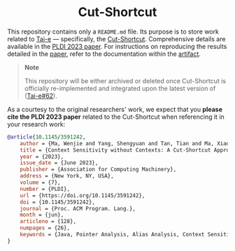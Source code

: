 <div align="center">

# Cut-Shortcut

</div>

This repository contains only a `README.md` file. Its purpose is to store work related to [Tai-e](https://github.com/pascal-lab/Tai-e) — specifically, the [Cut-Shortcut](https://doi.org/10.1145/3591242). Comprehensive details are available in the [PLDI 2023 paper](https://doi.org/10.1145/3591242). For instructions on reproducing the results detailed in the [paper](https://doi.org/10.1145/3591242), refer to the documentation within the [artifact](https://zenodo.org/records/7808384).


> **Note**
> 
> This repository will be either archived or deleted once Cut-Shortcut is officially re-implemented and integrated upon the latest version of ([Tai-e#62](https://github.com/pascal-lab/Tai-e/issues/62)).

As a courtesy to the original researchers' work, we expect that you **please cite the PLDI 2023 paper** related to the Cut-Shortcut when referencing it in your research work:

```bibtex
@article{10.1145/3591242,
    author = {Ma, Wenjie and Yang, Shengyuan and Tan, Tian and Ma, Xiaoxing and Xu, Chang and Li, Yue},
    title = {Context Sensitivity without Contexts: A Cut-Shortcut Approach to Fast and Precise Pointer Analysis},
    year = {2023},
    issue_date = {June 2023},
    publisher = {Association for Computing Machinery},
    address = {New York, NY, USA},
    volume = {7},
    number = {PLDI},
    url = {https://doi.org/10.1145/3591242},
    doi = {10.1145/3591242},
    journal = {Proc. ACM Program. Lang.},
    month = {jun},
    articleno = {128},
    numpages = {26},
    keywords = {Java, Pointer Analysis, Alias Analysis, Context Sensitivity}
}
```

